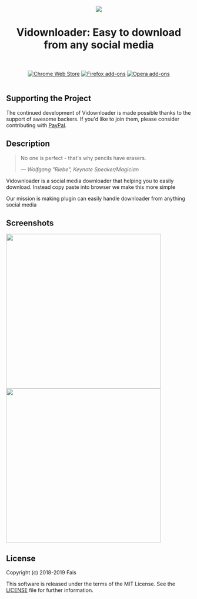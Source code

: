 <p align="center"><img src="https://i.imgur.com/AoHC44j.png"></p>
<h1 align="center">Vidownloader: Easy to download from any social media</h1>

<p align="center">
  </br></br>
  <a href="#">
    <img src="https://i.imgur.com/B0i5sn3.png" alt="Chrome Web Store"></a>
  <a href="https://addons.mozilla.org/en-US/firefox/addon/vidownloader/">
    <img src="https://i.imgur.com/dvof8rG.png" alt="Firefox add-ons"></a>
  <a href="#">
    <img src="https://i.imgur.com/wK10qEV.png" alt="Opera add-ons"></a>
  </br></br>
</p>

## Supporting the Project

The continued development of Vidownloader is made possible
thanks to the support of awesome backers. If you'd like to join them,
please consider contributing with
[PayPal](https://www.paypal.me/CybernetWebDesign).

## Description

> No one is perfect - that's why pencils have erasers.
>
> — <cite>Wolfgang "Riebe", Keynote Speaker/Magician</cite>

Vidownloader is a social media downloader that helping you to easily download.
Instead copy paste into browser we make this more simple

Our mission is making plugin can easily handle downloader from anything social media
## Screenshots

<p>
  <img width="420" src="https://i.imgur.com/c5Pzf7a.png">
  <img width="420" src="https://i.imgur.com/DoHbyd2.png">
</p>

## License

Copyright (c) 2018-2019 Fais

This software is released under the terms of the MIT License.
See the [LICENSE](LICENSE) file for further information.
